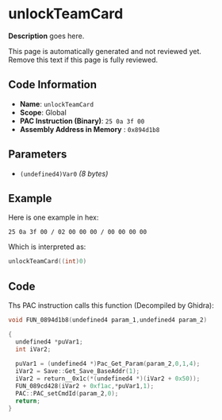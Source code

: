# unlockTeamCard

**Description** goes here.

This page is automatically generated and not reviewed yet.<br>Remove this text if this page is fully reviewed.

## Code Information

- **Name**: `unlockTeamCard`
- **Scope**: Global
- **PAC Instruction (Binary)**: `25 0a 3f 00`
- **Assembly Address in Memory** : `0x894d1b8`

## Parameters

- `(undefined4)Var0` *(8 bytes)*

## Example

Here is one example in hex:

```25 0a 3f 00 / 02 00 00 00 / 00 00 00 00```

Which is interpreted as:

```c
unlockTeamCard((int)0)
```

## Code

Ths PAC instruction calls this function (Decompiled by Ghidra):

```c
void FUN_0894d1b8(undefined4 param_1,undefined4 param_2)

{
  undefined4 *puVar1;
  int iVar2;
  
  puVar1 = (undefined4 *)Pac_Get_Param(param_2,0,1,4);
  iVar2 = Save::Get_Save_BaseAddr(1);
  iVar2 = return__0x1c(*(undefined4 *)(iVar2 + 0x50));
  FUN_089cd428(iVar2 + 0xf1ac,*puVar1,1);
  PAC::PAC_setCmdId(param_2,0);
  return;
}
```

